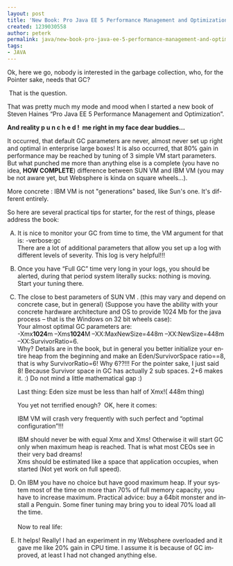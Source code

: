 ```yaml
---
layout: post
title: 'New Book: Pro Java EE 5 Performance Management and Optimization'
created: 1239030558
author: peterk
permalink: java/new-book-pro-java-ee-5-performance-management-and-optimization
tags:
- JAVA
---
```

<HTML>
<HEAD>
	<META HTTP-EQUIV="CONTENT-TYPE" CONTENT="text/html; charset=utf-8">
	<TITLE></TITLE>
	<META NAME="GENERATOR" CONTENT="OpenOffice.org 3.0  (Linux)">
	<META NAME="CREATED" CONTENT="20090824;12033800">
	<META NAME="CHANGED" CONTENT="20090824;12101300">
	<STYLE TYPE="text/css">
	<!--
		@page { margin: 0.79in }
		P { margin-bottom: 0.08in }
	-->
	</STYLE>
</HEAD>
<BODY LANG="en-US" DIR="LTR">
<P>Ok, here we go, nobody is interested in the garbage collection,
who, for the Pointer sake, needs that GC?</P>
<P>&nbsp;That is the question.</P>
<P>That was pretty much my mode and mood when I started a new book of
Steven Haines “Pro Java EE 5 Performance Management and
Optimization”.</P>
<P><STRONG>And reality p u n c h e d !&nbsp; me right in my face dear
buddies…</STRONG></P>
<P>It occurred, that default GC parameters are never, almost never
set up right and optimal in enterprise large boxes! It is also
occurred, that 80% gain in performance may be reached by tuning of 3
simple VM start parameters. But what punched me more than anything
else is a complete (you have no idea, <STRONG>HOW COMPLETE</STRONG>)
difference between SUN VM and IBM VM (you may be not aware yet, but
Websphere is kinda on square wheels…).</P>
<P>More concrete : IBM VM is not &quot;generations&quot; based, like
Sun's one. It's different entirely.</P>
<P>So here are several practical tips for starter, for the rest of
things, please address the book:</P>
<OL TYPE=A>
	<LI><P>It is nice to monitor your GC from time to time, the VM
	argument for that is: -verbose:gc<BR>There are a lot of additional
	parameters that allow you set up a log with different levels of
	severity. This log is very helpful!!!</P>
	<LI><P>Once you have “Full GC” time very long in your logs, you
	should be alerted, during that period system literally sucks:
	nothing is moving. Start your tuning there.</P>
	<LI><P>The close to best parameters of SUN VM . (this may vary and
	depend on concrete case, but in general) (Suppose you have the
	ability with your concrete hardware architecture and OS to provide
	1024 Mb for the java process – that is the Windows on 32 bit
	wheels case):<BR>Your almost optimal GC parameters are:<BR>-Xmx<STRONG>1024</STRONG>m
	–Xms<STRONG>1024</STRONG>M –XX:MaxNewSize=448m –XX:NewSize=448m
	–XX:SurvivorRatio=6.<BR>Why? Details are in the book, but in
	general you better initialize your entire heap from the beginning
	and make an Eden/SurvivorSpace ratio==8, that is why
	SurvivorRatio=6! Why 6??!!! For the pointer sake, I just said 8!
	Because Survivor space in GC has actually 2 sub spaces. 2+6 makes
	it. :) Do not mind a little mathematical gap :)</P>
	<P>Last thing: Eden size must be less than half of Xmx!( 448m thing)</P>

<P>	You yet not terrified enough? &nbsp;OK, here it comes:</P>
<P>	IBM VM will crash very frequently with such perfect and “optimal
configuration”!!!</P>
<P STYLE="margin-bottom: 0in">	IBM should never be with equal Xmx and
Xms! Otherwise it will start GC only when 	maximum heap is reached.
That is what most CEOs see in their very bad dreams!<BR>	Xms should
be estimated like a space that application occupies, when started
(Not yet work on 	full speed).</P>
</OL>
<OL TYPE=A START=4>
	<LI><P>On IBM you have no choice but have good maximum heap. If your
	system most of the time on more than 70% of full memory capacity,
	you have to increase maximum. Practical advice: buy a 64bit monster
	and install a Penguin. Some finer tuning may bring you to ideal 70%
	load all the time.<BR><BR>Now to real life:</P>
	<LI><P>It helps! Really! I had an experiment in my Websphere
	overloaded and it gave me like 20% gain in
	CPU time. I assume it is because of GC improved, at least I had not
	changed anything else.&nbsp;</P>
	<P></P>
</OL>
<P><BR><BR>
</P>
</BODY>
</HTML>
